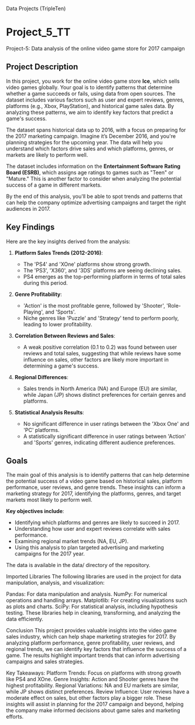 Data Projects (TripleTen)
# Project_5_TT
Project-5: Data analysis of the online video game store for 2017 campaign
## Project Description
In this project, you work for the online video game store **Ice**, which sells video games globally. Your goal is to identify patterns that determine whether a game succeeds or fails, using data from open sources. The dataset includes various factors such as user and expert reviews, genres, platforms (e.g., Xbox, PlayStation), and historical game sales data. By analyzing these patterns, we aim to identify key factors that predict a game's success.

The dataset spans historical data up to 2016, with a focus on preparing for the 2017 marketing campaign. Imagine it’s December 2016, and you're planning strategies for the upcoming year. The data will help you understand which factors drive sales and which platforms, genres, or markets are likely to perform well.

The dataset includes information on the **Entertainment Software Rating Board (ESRB)**, which assigns age ratings to games such as "Teen" or "Mature." This is another factor to consider when analyzing the potential success of a game in different markets.

By the end of this analysis, you'll be able to spot trends and patterns that can help the company optimize advertising campaigns and target the right audiences in 2017.

## Key Findings
Here are the key insights derived from the analysis:

1. **Platform Sales Trends (2012-2016)**:
   - The 'PS4' and 'XOne' platforms show strong growth.
   - The 'PS3', 'X360', and '3DS' platforms are seeing declining sales.
   - PS4 emerges as the top-performing platform in terms of total sales during this period.

2. **Genre Profitability**:
   - 'Action' is the most profitable genre, followed by 'Shooter', 'Role-Playing', and 'Sports'.
   - Niche genres like 'Puzzle' and 'Strategy' tend to perform poorly, leading to lower profitability.

3. **Correlation Between Reviews and Sales**:
   - A weak positive correlation (0.1 to 0.2) was found between user reviews and total sales, suggesting that while reviews have some influence on sales, other factors are likely more important in determining a game's success.

4. **Regional Differences**:
   - Sales trends in North America (NA) and Europe (EU) are similar, while Japan (JP) shows distinct preferences for certain genres and platforms.

5. **Statistical Analysis Results**:
   - No significant difference in user ratings between the 'Xbox One' and 'PC' platforms.
   - A statistically significant difference in user ratings between 'Action' and 'Sports' genres, indicating different audience preferences.

## Goals
The main goal of this analysis is to identify patterns that can help determine the potential success of a video game based on historical sales, platform performance, user reviews, and genre trends. These insights can inform a marketing strategy for 2017, identifying the platforms, genres, and target markets most likely to perform well.

**Key objectives include**:
- Identifying which platforms and genres are likely to succeed in 2017.
- Understanding how user and expert reviews correlate with sales performance.
- Examining regional market trends (NA, EU, JP).
- Using this analysis to plan targeted advertising and marketing campaigns for the 2017 year.

The data is available in the data/ directory of the repository.

Imported Libraries
The following libraries are used in the project for data manipulation, analysis, and visualization:

Pandas: For data manipulation and analysis.
NumPy: For numerical operations and handling arrays.
Matplotlib: For creating visualizations such as plots and charts.
SciPy: For statistical analysis, including hypothesis testing.
These libraries help in cleaning, transforming, and analyzing the data efficiently.

Conclusion
This project provides valuable insights into the video game sales industry, which can help shape marketing strategies for 2017. By analyzing platform performance, genre profitability, user reviews, and regional trends, we can identify key factors that influence the success of a game. The results highlight important trends that can inform advertising campaigns and sales strategies.

Key Takeaways:
Platform Trends: Focus on platforms with strong growth like PS4 and XOne.
Genre Insights: Action and Shooter genres have the highest profitability.
Regional Variations: NA and EU markets are similar, while JP shows distinct preferences.
Review Influence: User reviews have a moderate effect on sales, but other factors play a bigger role.
These insights will assist in planning for the 2017 campaign and beyond, helping the company make informed decisions about game sales and marketing efforts.
